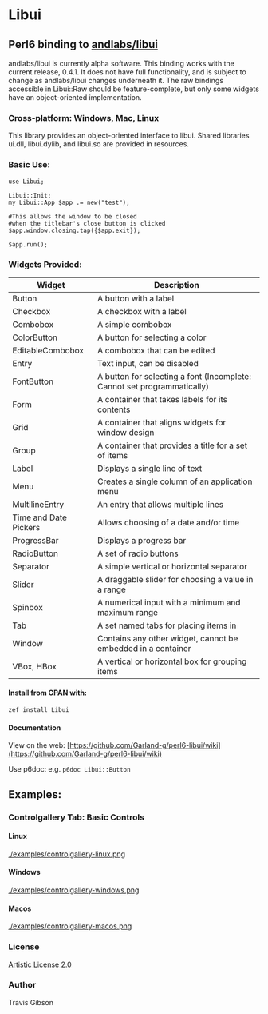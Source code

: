 Libui
=====

Perl6 binding to [andlabs/libui](https://github.com/andlabs/libui)
------------------------------------------------------------------

andlabs/libui is currently alpha software. This binding works with the current release, 0.4.1. It does not have full functionality, and is subject to change as andlabs/libui changes underneath it. The raw bindings accessible in Libui::Raw should be feature-complete, but only some widgets have an object-oriented implementation.

### Cross-platform: Windows, Mac, Linux

This library provides an object-oriented interface to libui. Shared libraries ui.dll, libui.dylib, and libui.so are provided in resources.

### Basic Use:

    use Libui;

    Libui::Init;
    my Libui::App $app .= new("test");

    #This allows the window to be closed
    #when the titlebar's close button is clicked
    $app.window.closing.tap({$app.exit});

    $app.run();

### Widgets Provided:

<table class="pod-table">
<thead><tr>
<th>Widget</th> <th>Description</th>
</tr></thead>
<tbody>
<tr> <td>Button</td> <td>A button with a label</td> </tr> <tr> <td>Checkbox</td> <td>A checkbox with a label</td> </tr> <tr> <td>Combobox</td> <td>A simple combobox</td> </tr> <tr> <td>ColorButton</td> <td>A button for selecting a color</td> </tr> <tr> <td>EditableCombobox</td> <td>A combobox that can be edited</td> </tr> <tr> <td>Entry</td> <td>Text input, can be disabled</td> </tr> <tr> <td>FontButton</td> <td>A button for selecting a font (Incomplete: Cannot set programmatically)</td> </tr> <tr> <td>Form</td> <td>A container that takes labels for its contents</td> </tr> <tr> <td>Grid</td> <td>A container that aligns widgets for window design</td> </tr> <tr> <td>Group</td> <td>A container that provides a title for a set of items</td> </tr> <tr> <td>Label</td> <td>Displays a single line of text</td> </tr> <tr> <td>Menu</td> <td>Creates a single column of an application menu</td> </tr> <tr> <td>MultilineEntry</td> <td>An entry that allows multiple lines</td> </tr> <tr> <td>Time and Date Pickers</td> <td>Allows choosing of a date and/or time</td> </tr> <tr> <td>ProgressBar</td> <td>Displays a progress bar</td> </tr> <tr> <td>RadioButton</td> <td>A set of radio buttons</td> </tr> <tr> <td>Separator</td> <td>A simple vertical or horizontal separator</td> </tr> <tr> <td>Slider</td> <td>A draggable slider for choosing a value in a range</td> </tr> <tr> <td>Spinbox</td> <td>A numerical input with a minimum and maximum range</td> </tr> <tr> <td>Tab</td> <td>A set named tabs for placing items in</td> </tr> <tr> <td>Window</td> <td>Contains any other widget, cannot be embedded in a container</td> </tr> <tr> <td>VBox, HBox</td> <td>A vertical or horizontal box for grouping items</td> </tr>
</tbody>
</table>

#### Install from CPAN with:

`zef install Libui`

#### Documentation

View on the web: [https://github.com/Garland-g/perl6-libui/wiki](https://github.com/Garland-g/perl6-libui/wiki)

Use p6doc: e.g. `p6doc Libui::Button`

Examples:
---------

### Controlgallery Tab: Basic Controls

#### Linux

[./examples/controlgallery-linux.png](./examples/controlgallery-linux.png)

#### Windows

[./examples/controlgallery-windows.png](./examples/controlgallery-windows.png)

#### Macos

[./examples/controlgallery-macos.png](./examples/controlgallery-macos.png)

### License

[Artistic License 2.0](./LICENSE)

### Author

Travis Gibson

